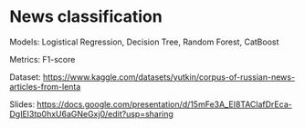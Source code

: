 # News classification

Models: Logistical Regression, Decision Tree, Random Forest, CatBoost

Metrics: F1-score

Dataset: https://www.kaggle.com/datasets/yutkin/corpus-of-russian-news-articles-from-lenta

Slides: https://docs.google.com/presentation/d/15mFe3A_EI8TAClafDrEca-DgIEl3tp0hxU6aGNeGxj0/edit?usp=sharing

